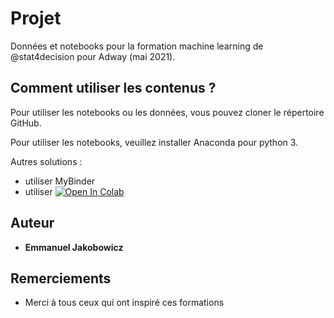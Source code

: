 # Projet

Données et notebooks pour la formation machine learning de @stat4decision pour Adway (mai 2021).

## Comment utiliser les contenus ?

Pour utiliser les notebooks ou les données, vous pouvez cloner le répertoire GitHub.

Pour utiliser les notebooks, veuillez installer Anaconda pour python 3.

Autres solutions :

- utiliser MyBinder
- utiliser [![Open In Colab](https://colab.research.google.com/assets/colab-badge.svg)](https://colab.research.google.com/github/stat4decision/ml-adway-mai21)


## Auteur

* **Emmanuel Jakobowicz**

## Remerciements

* Merci à tous ceux qui ont inspiré ces formations

